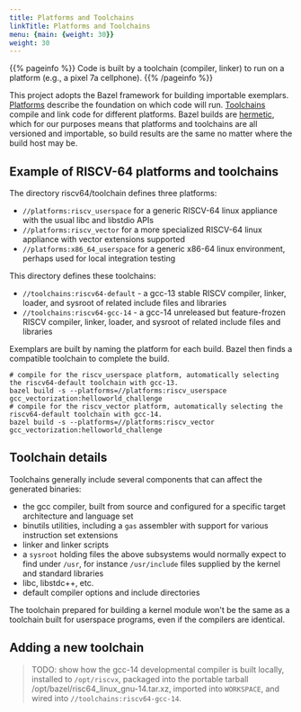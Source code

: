 ```yaml
---
title: Platforms and Toolchains
linkTitle: Platforms and Toolchains
menu: {main: {weight: 30}}
weight: 30
---
```


{{% pageinfo %}}
Code is built by a toolchain (compiler, linker) to run on a platform (e.g., a pixel 7a cellphone).
{{% /pageinfo %}}

This project adopts the Bazel framework for building importable exemplars.  [Platforms](https://bazel.build/extending/platforms)
describe the foundation on which code will run.  [Toolchains](https://bazel.build/extending/toolchains) compile and link code for different
platforms.  Bazel builds are [hermetic](https://bazel.build/basics/hermeticity), which for our purposes means that platforms and toolchains
are all versioned and importable, so build results are the same no matter where the build host may be.

## Example of RISCV-64 platforms and toolchains

The directory riscv64/toolchain defines three platforms:

* `//platforms:riscv_userspace` for a generic RISCV-64 linux appliance with the usual libc and libstdio APIs
* `//platforms:riscv_vector` for a more specialized RISCV-64 linux appliance with vector extensions supported
* `//platforms:x86_64_userspace` for a generic x86-64 linux environment, perhaps used for local integration testing

This directory defines these toolchains:

* `//toolchains:riscv64-default` - a gcc-13 stable RISCV compiler, linker, loader, and sysroot of related include files and libraries
* `//toolchains:riscv64-gcc-14` - a gcc-14 unreleased but feature-frozen RISCV compiler, linker, loader, and sysroot of related include files and libraries

Exemplars are built by naming the platform for each build.  Bazel then finds a compatible toolchain to complete the build.

```console
# compile for the riscv_userspace platform, automatically selecting the riscv64-default toolchain with gcc-13.
bazel build -s --platforms=//platforms:riscv_userspace gcc_vectorization:helloworld_challenge
# compile for the riscv_vector platform, automatically selecting the riscv64-default toolchain with gcc-14.
bazel build -s --platforms=//platforms:riscv_vector gcc_vectorization:helloworld_challenge
```

## Toolchain details

Toolchains generally include several components that can affect the generated binaries:

* the gcc compiler, built from source and configured for a specific target architecture and language set
* binutils utilities, including a `gas` assembler with support for various instruction set extensions
* linker and linker scripts
* a `sysroot` holding files the above subsystems would normally expect to find under `/usr`, for instance
    `/usr/include` files supplied by the kernel and standard libraries
* libc, libstdc++, etc.
* default compiler options and include directories

The toolchain prepared for building a kernel module won't be the same as a toolchain built for userspace programs,
even if the compilers are identical.

## Adding a new toolchain

>TODO: show how the gcc-14 developmental compiler is built locally, installed to `/opt/riscvx`, packaged into
>      the portable tarball /opt/bazel/risc64_linux_gnu-14.tar.xz, imported into `WORKSPACE`, and wired into
>      `//toolchains:riscv64-gcc-14`.
